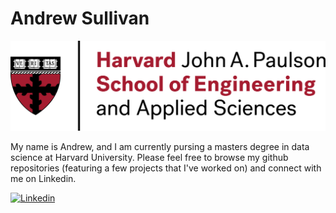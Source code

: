 # Andrew Sullivan

![Harvard Shield](./h_seas_logo_rgb.png "Harvard Shield")


My name is Andrew, and I am currently pursing a masters degree in data science at Harvard University. Please feel free to browse my github repositories (featuring a few projects that I've worked on) and connect with me on  Linkedin.

[![Linkedin](https://img.shields.io/badge/linkedin-blue?&style=for-the-badge)](https://www.linkedin.com/in/andrewjosephsullivan/)
